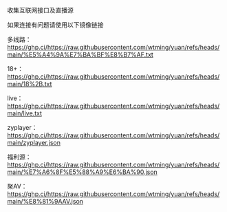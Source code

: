 收集互联网接口及直播源

如果连接有问题请使用以下镜像链接

多线路：https://ghp.ci/https://raw.githubusercontent.com/wtming/yuan/refs/heads/main/%E5%A4%9A%E7%BA%BF%E8%B7%AF.txt

18+：https://ghp.ci/https://raw.githubusercontent.com/wtming/yuan/refs/heads/main/18%2B.txt

live：https://ghp.ci/https://raw.githubusercontent.com/wtming/yuan/refs/heads/main/live.txt

zyplayer：https://ghp.ci/https://raw.githubusercontent.com/wtming/yuan/refs/heads/main/zyplayer.json

福利源：https://ghp.ci/https://raw.githubusercontent.com/wtming/yuan/refs/heads/main/%E7%A6%8F%E5%88%A9%E6%BA%90.json

聚AV：https://ghp.ci/https://raw.githubusercontent.com/wtming/yuan/refs/heads/main/%E8%81%9AAV.json
